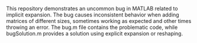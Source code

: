 This repository demonstrates an uncommon bug in MATLAB related to implicit expansion. The bug causes inconsistent behavior when adding matrices of different sizes, sometimes working as expected and other times throwing an error. The bug.m file contains the problematic code, while bugSolution.m provides a solution using explicit expansion or reshaping.